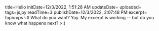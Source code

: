 title=Hello
initDate=12/3/2022, 1:51:28 AM
updateDate=
uploaded=
tags=js,py
readTime=3
publishDate=12/3/2022, 2:07:48 PM
excerpt=
topic=ps␟# What do you want?
Yay. My excerpt is working -- but do you know what happens next? >:)